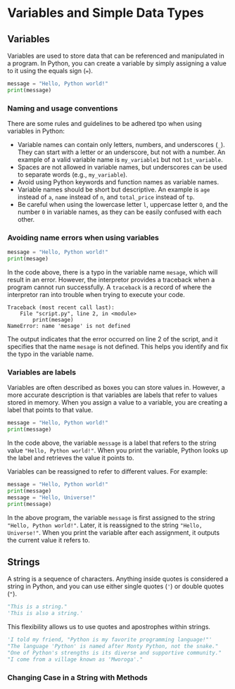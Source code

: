 # Variables and Simple Data Types

## Variables

Variables are used to store data that can be referenced and manipulated in a program. In Python, you can create a variable by simply assigning a value to it using the equals sign (`=`).

```python
message = "Hello, Python world!"
print(message)
```

### Naming and usage conventions
There are some rules and guidelines to be adhered tpo when using variables in Python:

- Variable names can contain only letters, numbers, and underscores (`_`). They can start with a letter or an underscore, but not with a number. An example of a valid variable name is `my_variable1` but not `1st_variable`.
- Spaces are not allowed in variable names, but underscores can be used to separate words (e.g., `my_variable`).
- Avoid using Python keywords and function names as variable names.
- Variable names should be short but descriptive. An example is `age` instead of `a`, `name` instead of `n`, and `total_price` instead of `tp`.
- Be careful when using the lowercase letter `l`, uppercase letter `O`, and the number `0` in variable names, as they can be easily confused with each other.

### Avoiding name errors when using variables

```python
message = "Hello, Python world!"
print(mesage)
```

In the code above, there is a typo in the variable name `mesage`, which will result in an error. However, the interpretor provides a traceback when a program cannot run successfully. A `traceback` is a record of where the interpretor ran into trouble when trying to execute your code.

```
Traceback (most recent call last):
    File "script.py", line 2, in <module>
        print(mesage)
NameError: name 'mesage' is not defined
```
The output indicates that the error occurred on line 2 of the script, and it specifies that the name `mesage` is not defined. This helps you identify and fix the typo in the variable name.

### Variables are labels

Variables are often described as boxes you can store values in. However, a more accurate description is that variables are labels that refer to values stored in memory. When you assign a value to a variable, you are creating a label that points to that value.

```python
message = "Hello, Python world!"
print(message)
```

In the code above, the variable `message` is a label that refers to the string value `"Hello, Python world!"`. When you print the variable, Python looks up the label and retrieves the value it points to.

Variables can be reassigned to refer to different values. For example:

```python
message = "Hello, Python world!"
print(message)
message = "Hello, Universe!"
print(message)
```

In the above program, the variable `message` is first assigned to the string `"Hello, Python world!"`. Later, it is reassigned to the string `"Hello, Universe!"`. When you print the variable after each assignment, it outputs the current value it refers to.

## Strings

A string is a sequence of characters. Anything inside quotes is considered a string in Python, and you can use either single quotes (`'`) or double quotes (`"`).

```python
"This is a string."
'This is also a string.'
```

This flexibility allows us to use quotes and apostrophes within strings.

```python
'I told my friend, "Python is my favorite programming language!"'
"The language 'Python' is named after Monty Python, not the snake."
"One of Python's strengths is its diverse and supportive community."
"I come from a village known as 'Mworoga'."
```

### Changing Case in a String with Methods
